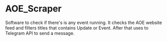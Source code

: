 # AOE_Scraper

Software to check if there's is any event running. It checks the AOE website feed and filters titles that contains Update or Event.
After that uses to Telegram API to send a message.

